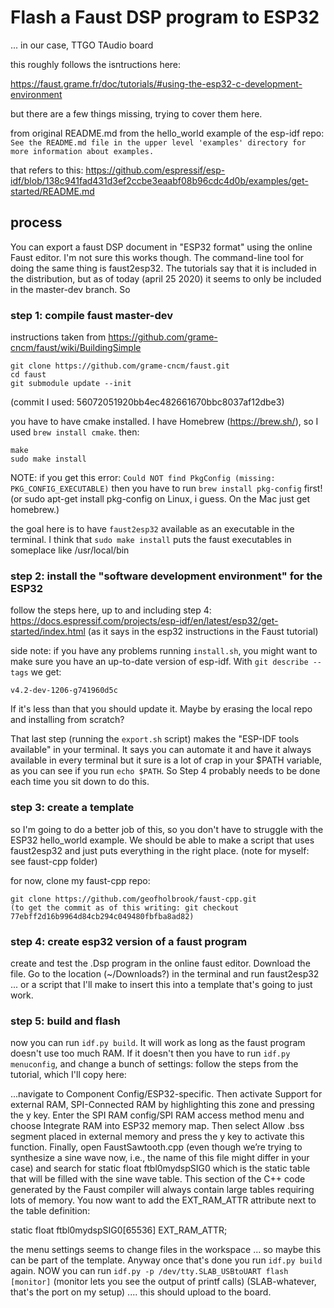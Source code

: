 # Flash a Faust DSP program to ESP32
... in our case, TTGO TAudio board

this roughly follows the isntructions here:

https://faust.grame.fr/doc/tutorials/#using-the-esp32-c-development-environment

but there are a few things missing, trying to cover them here.


from original README.md from the hello_world example of the esp-idf repo:
    `See the README.md file in the upper level 'examples' directory for more information about examples.`

that refers to this: https://github.com/espressif/esp-idf/blob/138c941fad431d3ef2ccbe3eaabf08b96cdc4d0b/examples/get-started/README.md


## process

You can export a faust DSP document in "ESP32 format" using the online Faust editor. I'm not sure this works though.
The command-line tool for doing the same thing is faust2esp32. The tutorials say that it is included in the distribution, but as of today (april 25 2020) it seems to only be included in the master-dev branch. So

### step 1: compile faust master-dev 
instructions taken from https://github.com/grame-cncm/faust/wiki/BuildingSimple

```
git clone https://github.com/grame-cncm/faust.git
cd faust
git submodule update --init
```

(commit I used: 56072051920bb4ec482661670bbc8037af12dbe3)

you have to have cmake installed. I have Homebrew (https://brew.sh/), so I used `brew install cmake`.
then:
```
make
sudo make install
```

NOTE: if you get this error:
`Could NOT find PkgConfig (missing: PKG_CONFIG_EXECUTABLE)`
then you have to run `brew install pkg-config` first! (or sudo apt-get install pkg-config on Linux, i guess. On the Mac just get homebrew.)

the goal here is to have `faust2esp32` available as an executable in the terminal. I think that `sudo make install` puts the faust executables in someplace like /usr/local/bin

### step 2: install the "software development environment" for the ESP32

follow the steps here, up to and including step 4: https://docs.espressif.com/projects/esp-idf/en/latest/esp32/get-started/index.html (as it says in the esp32 instructions in the Faust tutorial)

side note: if you have any problems running `install.sh`, you might want to make sure you have an up-to-date version of esp-idf. With `git describe --tags` we get: 

```
v4.2-dev-1206-g741960d5c
```

If it's less than that you should update it. Maybe by erasing the local repo and installing from scratch? 

That last step (running the `export.sh` script) makes the "ESP-IDF tools available" in your terminal. It says you can automate it and have it always available in every terminal but it sure is a lot of crap in your $PATH variable, as you can see if you run `echo $PATH`. So Step 4 probably needs to be done each time you sit down to do this.



### step 3: create a template

so I'm going to do a better job of this, so you don't have to struggle with the ESP32 hello_world example. We should be able to make a script that uses faust2esp32 and just puts everything in the right place. (note for myself: see faust-cpp folder)

for now, clone my faust-cpp repo: 
```
git clone https://github.com/geofholbrook/faust-cpp.git
(to get the commit as of this writing: git checkout 77ebff2d16b9964d84cb294c049480fbfba8ad82)
```

### step 4: create esp32 version of a faust program
create and test the .Dsp program in the online faust editor. Download the file. Go to the location (~/Downloads?) in the terminal and run faust2esp32 <name-of-file> ... or a script that I'll make to insert this into a template that's going to just work. 

### step 5: build and flash 
now you can run `idf.py build`. It will work as long as the faust program doesn't use too much RAM. If it doesn't then you have to run `idf.py menuconfig`, and change a bunch of settings: follow the steps from the tutorial, which I'll copy here:

...navigate to Component Config/ESP32-specific. Then activate Support for external RAM, SPI-Connected RAM by highlighting this zone and pressing the y key. Enter the SPI RAM config/SPI RAM access method menu and choose Integrate RAM into ESP32 memory map. Then select Allow .bss segment placed in external memory and press the y key to activate this function. Finally, open FaustSawtooth.cpp (even though we’re trying to synthesize a sine wave now, i.e., the name of this file might differ in your case) and search for static float ftbl0mydspSIG0 which is the static table that will be filled with the sine wave table. This section of the C++ code generated by the Faust compiler will always contain large tables requiring lots of memory. You now want to add the EXT_RAM_ATTR attribute next to the table definition:

static float ftbl0mydspSIG0[65536] EXT_RAM_ATTR;

the menu settings seems to change files in the workspace ... so maybe this can be part of the template. Anyway once that's done you run `idf.py build` again. NOW you can run `idf.py -p /dev/tty.SLAB_USBtoUART flash [monitor]` (monitor lets you see the output of printf calls)  (SLAB-whatever, that's the port on my setup) .... this should upload to the board.













